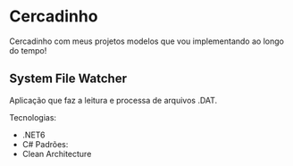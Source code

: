 # Cercadinho
Cercadinho com meus projetos modelos que vou implementando ao longo do tempo! 

## System File Watcher

Aplicação que faz a leitura e processa de arquivos .DAT.

Tecnologias:
 - .NET6
 - C#
Padrões:
 - Clean Architecture

